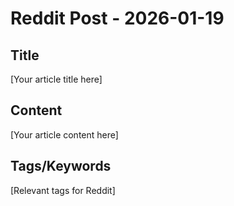 # Reddit Post - 2026-01-19

## Title
[Your article title here]

## Content
[Your article content here]

## Tags/Keywords
[Relevant tags for Reddit]
